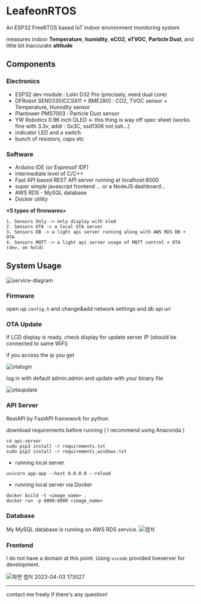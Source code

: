 # **LeafeonRTOS**

An ESP32 FreeRTOS based IoT indoor environment monitoring system

measures indoor **Temperature**, **humidity**, **eCO2**, **eTVOC**, **Particle Dust**, and little bit inaccurate **altitude**

## **Components**

### **Electronics**

- ESP32 dev module : Lolin D32 Pro (precisely, need dual core)
- DFRobot SEN0335(CCS811 + BME280) : CO2, TVOC sensor + Temperature, Humidity sensor
- Plantower PMS7003 : Particle Dust sensor
- YW Robotics 0.96 inch OLED <- this thing is way off spec sheet (works fine with 3.3v, addr : 0x3C, ssd1306 not ssh...)
- indicator LED and a switch
- bunch of resistors, caps etc

### **Software**

- Arduino IDE (or Espressif IDF)
- intermediate level of C/C++
- Fast API based REST API server running at localhost:8000
- super simple javascript frontend ... or a NodeJS dashboard...
- AWS RDS - MySQL database
- Docker utility

**<5 types of firmwares>**

```text
1. Sensors Only -> only display with oled
2. Sensors OTA -> a local OTA server
3. Sensors DB -> a light api server running along with AWS RDS DB + OTA
4. Sensors MQTT -> a light api server usage of MQTT control + OTA (dev, on hold)
```

## **System Usage**

![service-diagram](https://user-images.githubusercontent.com/68832065/219280953-859f745e-9cce-441e-b211-0c6bc0a822d6.png)

### **Firmware**

open up `config.h` and change&add network settings and db api uri

### **OTA Update**

If LCD display is ready, check display for update server IP (should be connected to same WiFi)

if you access the ip you get

![otalogin](https://user-images.githubusercontent.com/68832065/224346160-5647183e-5392-47a3-8dd2-db6064e5d675.PNG)

log in with default admin:admin and update with your binary file

![otaupdate](https://user-images.githubusercontent.com/68832065/224346167-eeb9d4da-8304-4b5e-9428-5214e132aeed.PNG)

### **API Server**

RestAPI by FastAPI framework for python

download requirements before running ( I recommend using Anaconda )

```shell
cd api-server
sudo pip3 install -r requirements.txt
sudo pip3 install -r requirements_windows.txt
```

- running local server

```shell
uvicorn app:app --host 0.0.0.0 --reload
```

- running local server via Docker

```shell
docker build -t <image_name> .
docker run -p 8000:8000 <image_name>
```

### **Database**

My MySQL database is running on AWS RDS service.
![캡처](https://user-images.githubusercontent.com/68832065/224329307-613c248f-3214-41a7-a1c0-c7b162cc01ff.PNG)

### **Frontend**

I do not have a domain at this point. Using `vscode` provided liveserver for development.

![화면 캡처 2023-04-03 173027](https://user-images.githubusercontent.com/68832065/229455005-cc09b897-641a-4e8d-b35f-7569e2e4af79.png)

---

contact me freely if there's any question!
